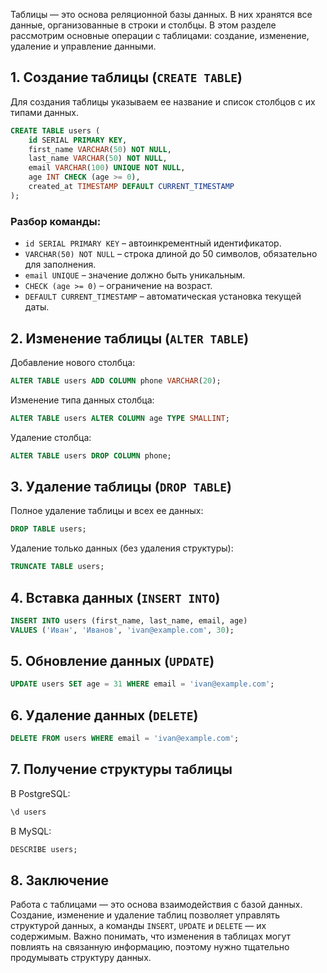 Таблицы — это основа реляционной базы данных. В них хранятся все данные, организованные в строки и столбцы. В этом разделе рассмотрим основные операции с таблицами: создание, изменение, удаление и управление данными.

## 1. Создание таблицы (`CREATE TABLE`)

Для создания таблицы указываем ее название и список столбцов с их типами данных.

```sql
CREATE TABLE users (
    id SERIAL PRIMARY KEY,
    first_name VARCHAR(50) NOT NULL,
    last_name VARCHAR(50) NOT NULL,
    email VARCHAR(100) UNIQUE NOT NULL,
    age INT CHECK (age >= 0),
    created_at TIMESTAMP DEFAULT CURRENT_TIMESTAMP
);
```

### Разбор команды:
- `id SERIAL PRIMARY KEY` – автоинкрементный идентификатор.
- `VARCHAR(50) NOT NULL` – строка длиной до 50 символов, обязательно для заполнения.
- `email UNIQUE` – значение должно быть уникальным.
- `CHECK (age >= 0)` – ограничение на возраст.
- `DEFAULT CURRENT_TIMESTAMP` – автоматическая установка текущей даты.

## 2. Изменение таблицы (`ALTER TABLE`)

Добавление нового столбца:
```sql
ALTER TABLE users ADD COLUMN phone VARCHAR(20);
```

Изменение типа данных столбца:
```sql
ALTER TABLE users ALTER COLUMN age TYPE SMALLINT;
```

Удаление столбца:
```sql
ALTER TABLE users DROP COLUMN phone;
```

## 3. Удаление таблицы (`DROP TABLE`)

Полное удаление таблицы и всех ее данных:
```sql
DROP TABLE users;
```

Удаление только данных (без удаления структуры):
```sql
TRUNCATE TABLE users;
```

## 4. Вставка данных (`INSERT INTO`)

```sql
INSERT INTO users (first_name, last_name, email, age) 
VALUES ('Иван', 'Иванов', 'ivan@example.com', 30);
```

## 5. Обновление данных (`UPDATE`)

```sql
UPDATE users SET age = 31 WHERE email = 'ivan@example.com';
```

## 6. Удаление данных (`DELETE`)

```sql
DELETE FROM users WHERE email = 'ivan@example.com';
```

## 7. Получение структуры таблицы

В PostgreSQL:
```sql
\d users
```

В MySQL:
```sql
DESCRIBE users;
```

## 8. Заключение

Работа с таблицами — это основа взаимодействия с базой данных. Создание, изменение и удаление таблиц позволяет управлять структурой данных, а команды `INSERT`, `UPDATE` и `DELETE` — их содержимым. Важно понимать, что изменения в таблицах могут повлиять на связанную информацию, поэтому нужно тщательно продумывать структуру данных.
